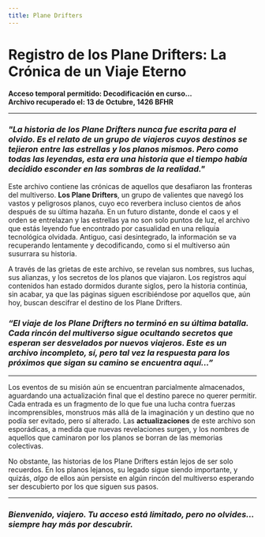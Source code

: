 ```yaml
---
title: Plane Drifters
---
```


# Registro de los Plane Drifters: La Crónica de un Viaje Eterno

**Acceso temporal permitido: Decodificación en curso…**  
**Archivo recuperado el: 13 de Octubre, 1426 BFHR**

---

### *"La historia de los Plane Drifters nunca fue escrita para el olvido. Es el relato de un grupo de viajeros cuyos destinos se tejieron entre las estrellas y los planos mismos. Pero como todas las leyendas, esta era una historia que el tiempo había decidido esconder en las sombras de la realidad."*

Este archivo contiene las crónicas de aquellos que desafiaron las fronteras del multiverso. **Los Plane Drifters**, un grupo de valientes que navegó los vastos y peligrosos planos, cuyo eco reverbera incluso cientos de años después de su última hazaña. En un futuro distante, donde el caos y el orden se entrelazan y las estrellas ya no son solo puntos de luz, el archivo que estás leyendo fue encontrado por casualidad en una reliquia tecnológica olvidada. Antiguo, casi desintegrado, la información se va recuperando lentamente y decodificando, como si el multiverso aún susurrara su historia.

A través de las grietas de este archivo, se revelan sus nombres, sus luchas, sus alianzas, y los secretos de los planos que viajaron. Los registros aquí contenidos han estado dormidos durante siglos, pero la historia continúa, sin acabar, ya que las páginas siguen escribiéndose por aquellos que, aún hoy, buscan descifrar el destino de los Plane Drifters.

### *“El viaje de los Plane Drifters no terminó en su última batalla. Cada rincón del multiverso sigue ocultando secretos que esperan ser desvelados por nuevos viajeros. Este es un archivo incompleto, sí, pero tal vez la respuesta para los próximos que sigan su camino se encuentra aquí…”*

---

Los eventos de su misión aún se encuentran parcialmente almacenados, aguardando una actualización final que el destino parece no querer permitir. Cada entrada es un fragmento de lo que fue una lucha contra fuerzas incomprensibles, monstruos más allá de la imaginación y un destino que no podía ser evitado, pero sí alterado. Las **actualizaciones** de este archivo son esporádicas, a medida que nuevas revelaciones surgen, y los nombres de aquellos que caminaron por los planos se borran de las memorias colectivas.

No obstante, las historias de los Plane Drifters están lejos de ser solo recuerdos. En los planos lejanos, su legado sigue siendo importante, y quizás, *algo* de ellos aún persiste en algún rincón del multiverso esperando ser descubierto por los que siguen sus pasos.

---

### *Bienvenido, viajero. Tu acceso está limitado, pero no olvides… siempre hay más por descubrir.*
